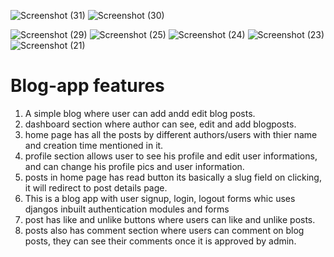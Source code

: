 ![Screenshot (31)](https://user-images.githubusercontent.com/80151279/114873201-acc61b00-9e18-11eb-949c-ca1f9b3228d6.png)
![Screenshot (30)](https://user-images.githubusercontent.com/80151279/114873109-9c15a500-9e18-11eb-91cc-69ce27a54157.png)

![Screenshot (29)](https://user-images.githubusercontent.com/80151279/114873018-81433080-9e18-11eb-898c-b171b4dbdaf8.png)
![Screenshot (25)](https://user-images.githubusercontent.com/80151279/114872972-71c3e780-9e18-11eb-9876-1604b7049452.png)
![Screenshot (24)](https://user-images.githubusercontent.com/80151279/114872907-61ac0800-9e18-11eb-869c-9a2def114d06.png)
![Screenshot (23)](https://user-images.githubusercontent.com/80151279/114872867-56f17300-9e18-11eb-9111-408dfe6ffda2.png)
![Screenshot (21)](https://user-images.githubusercontent.com/80151279/114872758-3e815880-9e18-11eb-93cc-a5d5e71e9b72.png)
# Blog-app features
1. A simple blog where user can add andd edit blog posts.
2. dashboard section where author can see, edit and add blogposts.
3. home page has all the posts by different authors/users with thier name and creation time mentioned in it.
4. profile section allows user to see his profile and edit user informations, and can change his profile pics and user information.
5. posts in home page has read button its basically a slug field on clicking, it will redirect to post details page.
6. This is a blog app with user signup, login, logout forms whic uses djangos inbuilt authentication modules and forms
7. post has like and unlike buttons where users can like and unlike posts.
8. posts also has comment section where users can comment on blog posts, they can see their comments once it is approved by admin.


